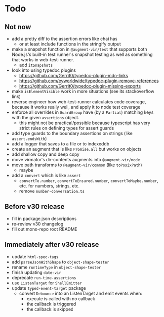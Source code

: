 # Todo

## Not now

-   add a pretty diff to the assertion errors like chai has
    -   or at least include functions in the stringify output
-   make a snapshot function in `@augment-vir/test` that supports both Node.js's built-in test runner's snapshot testing as well as something that works in web-test-runner.
    -   add `itSnapshots`
-   look into using typedoc plugins
    -   https://github.com/Gerrit0/typedoc-plugin-mdn-links
    -   https://github.com/eyworldwide/typedoc-plugin-remove-references
    -   https://github.com/Gerrit0/typedoc-plugin-missing-exports
-   make `isElementVisible` work in more situations (see its stackoverflow link)
-   reverse engineer how web-test-runner calculates code coverage, because it works really well, and apply it to node test coverage
-   enforce all overrides in `GuardGroup` have (by a `Partial`) matching keys with the given `assertions` object.
    -   this might not be practical/possible because typescript has very strict rules on defining types for assert guards
-   add type guards to the boundary assertions on strings (like `assert.endsWith`)
-   add a logger that saves to a file or to indexeddb
-   create an augment that is like `Promise.all` but works on objects
-   add shallow copy and deep copy
-   move virmator's dir-contents augments into `@augment-vir/node`
-   move path transforms to `@augment-vir/common` (like `toPosixPath`)
    -   maybe
-   add a `convert` which is like `assert`
    -   `convertTo.number`, `convertToEnsured.number`, `convertToMaybe.number`, etc. for numbers, strings, etc.
    -   remove `number-conversation.ts`

## Before v30 release

-   fill in package.json descriptions
-   re-review v30 changelog
-   fill out mono-repo root README

## Immediately after v30 release

-   update `html-spec-tags`
-   add `parseJsonWithShape` to `object-shape-tester`
-   rename `runtimeType` in `object-shape-tester`
-   finish updating `date-vir`
-   deprecate `run-time-assertions`
-   use `ListenTarget` for `ShellEmitter`
-   update `typed-event-target` package
    -   convert `Debounce` into an ListenTarget and emit events when:
        -   execute is called with no callback
        -   the callback is triggered
        -   the callback is skipped
